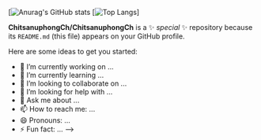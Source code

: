[![Anurag's GitHub stats](https://github-readme-stats.vercel.app/api?username=ChitsanuphongCh&show_icons=true&theme=radical)
[![Top Langs](https://github-readme-stats.vercel.app/api/top-langs/?username=ChitsanuphongCh&layout=compact&theme=radical)]


**ChitsanuphongCh/ChitsanuphongCh** is a ✨ _special_ ✨ repository because its `README.md` (this file) appears on your GitHub profile.

Here are some ideas to get you started:

- 🔭 I’m currently working on ...
- 🌱 I’m currently learning ...
- 👯 I’m looking to collaborate on ...
- 🤔 I’m looking for help with ...
- 💬 Ask me about ...
- 📫 How to reach me: ...
- 😄 Pronouns: ...
- ⚡ Fun fact: ...
-->
